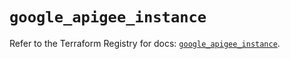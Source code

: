 # `google_apigee_instance`

Refer to the Terraform Registry for docs: [`google_apigee_instance`](https://registry.terraform.io/providers/hashicorp/google/5.14.0/docs/resources/apigee_instance).
